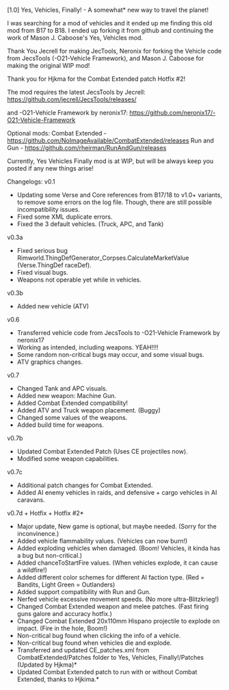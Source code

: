 [1.0] Yes, Vehicles, Finally! - A somewhat* new way to travel the planet!

I was searching for a mod of vehicles and it ended up me finding this old mod from B17 to B18. I ended up forking it from github and continuing the work of Mason J. Caboose's Yes, Vehicles mod.

Thank You Jecrell for making JecTools, Neronix for forking the Vehicle code from JecsTools (-O21-Vehicle Framework), and Mason J. Caboose for making the original WIP 
mod!

Thank you for Hjkma for the Combat Extended patch Hotfix #2!

The mod requires the latest JecsTools by Jecrell:
https://github.com/jecrell/JecsTools/releases/

and -O21-Vehicle Framework by neronix17:
https://github.com/neronix17/-O21-Vehicle-Framework

Optional mods:
Combat Extended - https://github.com/NoImageAvailable/CombatExtended/releases
Run and Gun - https://github.com/rheirman/RunAndGun/releases

Currently, Yes Vehicles Finally mod is at WIP, but will be always keep you posted if any
new things arise!

Changelogs:
v0.1
- Updating some Verse and Core references from B17/18 to v1.0+ variants, to remove 
  some errors on the log file. Though, there are still possible incompatibility issues.
- Fixed some XML duplicate errors.
- Fixed the 3 default vehicles. (Truck, APC, and Tank)

v0.3a
- Fixed serious bug Rimworld.ThingDefGenerator_Corpses.CalculateMarketValue (Verse.ThingDef raceDef).
- Fixed visual bugs.
- Weapons not operable yet while in vehicles.

v0.3b
- Added new vehicle (ATV)

v0.6
- Transferred vehicle code from JecsTools to -O21-Vehicle Framework by neronix17
- Working as intended, including weapons. YEAH!!!!
- Some random non-critical bugs may occur, and some visual bugs.
- ATV graphics changes.

v0.7
- Changed Tank and APC visuals.
- Added new weapon: Machine Gun.
- Added Combat Extended compatibility!
- Added ATV and Truck weapon placement. (Buggy)
- Changed some values of the weapons.
- Added build time for weapons.

v0.7b
- Updated Combat Extended Patch (Uses CE projectiles now).
- Modified some weapon capabilities.

v0.7c
- Additional patch changes for Combat Extended.
- Added AI enemy vehicles in raids, and defensive + cargo vehicles in AI caravans.

v0.7d + Hotfix + Hotfix #2*
- Major update, New game is optional, but maybe needed. (Sorry for the inconvinence.)
- Added vehicle flammability values. (Vehicles can now burn!)
- Added exploding vehicles when damaged. (Boom! Vehicles, it kinda has a bug but non-critical.)
- Added chanceToStartFire values. (When vehicles explode, it can cause a wildfire!)
- Added different color schemes for different AI faction type. (Red = Bandits, Light Green = Outlanders)
- Added support compatibility with Run and Gun.
- Nerfed vehicle excessive movement speeds. (No more ultra-Blitzkrieg!)
- Changed Combat Extended weapon and melee patches. (Fast firing guns galore and accuracy hotfix.)
- Changed Combat Extended 20x110mm Hispano projectile to explode on impact. (Fire in the hole, Boom!)
- Non-critical bug found when clicking the info of a vehicle.
- Non-critical bug found when vehicles die and explode.
- Transferred and updated CE_patches.xml from CombatExtended/Patches folder to Yes, Vehicles, Finally!/Patches (Updated by Hjkma)*
- Updated Combat Extended patch to run with or without Combat Extended, thanks to Hjkima.*
